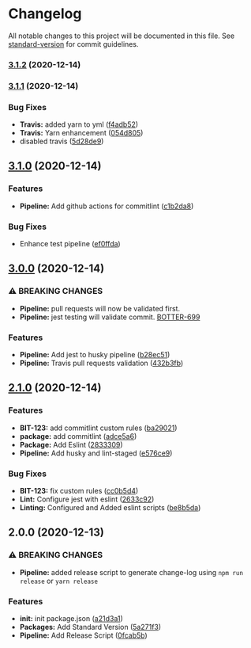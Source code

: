# Changelog

All notable changes to this project will be documented in this file. See [standard-version](https://github.com/conventional-changelog/standard-version) for commit guidelines.

### [3.1.2](https://github.com/mamr-moussa/commitlint-boilerplate/compare/v3.1.1...v3.1.2) (2020-12-14)

### [3.1.1](https://github.com/mamr-moussa/commitlint-boilerplate/compare/v3.1.0...v3.1.1) (2020-12-14)


### Bug Fixes

* **Travis:** added yarn to yml ([f4adb52](https://github.com/mamr-moussa/commitlint-boilerplate/commit/f4adb528c7d953128c3cb16909b90d34055cadd1))
* **Travis:** Yarn enhancement ([054d805](https://github.com/mamr-moussa/commitlint-boilerplate/commit/054d805b8dafe3b15816ae34b7f1971d368086e9))
* disabled travis ([5d28de9](https://github.com/mamr-moussa/commitlint-boilerplate/commit/5d28de913e469c3ab0a24fc669384e9ca6b14e63))

## [3.1.0](https://github.com/mamr-moussa/commitlint-boilerplate/compare/v3.0.0...v3.1.0) (2020-12-14)


### Features

* **Pipeline:** Add github actions for commitlint ([c1b2da8](https://github.com/mamr-moussa/commitlint-boilerplate/commit/c1b2da87ee0778ab71a140adcceb20264e202990))


### Bug Fixes

* Enhance test pipeline ([ef0ffda](https://github.com/mamr-moussa/commitlint-boilerplate/commit/ef0ffdae323266d2b41076fcc68561b694006b2e))

## [3.0.0](https://github.com/mamr-moussa/commitlint-boilerplate/compare/v2.1.0...v3.0.0) (2020-12-14)


### ⚠ BREAKING CHANGES

* **Pipeline:** pull requests will now be validated first.
* **Pipeline:** jest testing will validate commit.
[BOTTER-699](https://bluecrunch.atlassian.net/browse/BOTTER-669)

### Features

* **Pipeline:** Add jest to husky pipeline ([b28ec51](https://github.com/mamr-moussa/commitlint-boilerplate/commit/b28ec5147d6942688bdadfa0a7358bf46dd70797))
* **Pipeline:** Travis pull requests validation ([432b3fb](https://github.com/mamr-moussa/commitlint-boilerplate/commit/432b3fbf49dd06edd65cbd560738ca77a8c53baa))

## [2.1.0](https://github.com/mamr-moussa/commitlint-boilerplate/compare/v2.0.0...v2.1.0) (2020-12-14)


### Features

* **BIT-123:** add commitlint  custom rules ([ba29021](https://github.com/mamr-moussa/commitlint-boilerplate/commit/ba29021d6bf98580f96548385260d6ad3e1dfb12))
* **package:** add commitlint ([adce5a6](https://github.com/mamr-moussa/commitlint-boilerplate/commit/adce5a61cf5321cf4d4007a6a7edd92d9d490ead))
* **Package:** Add Eslint ([2833309](https://github.com/mamr-moussa/commitlint-boilerplate/commit/28333090feb614ffa1fee4f3285f27d3877af722))
* **Pipeline:** Add husky and lint-staged ([e576ce9](https://github.com/mamr-moussa/commitlint-boilerplate/commit/e576ce935218e4135de7019877b649a285d4349b))


### Bug Fixes

* **BIT-123:** fix custom rules ([cc0b5d4](https://github.com/mamr-moussa/commitlint-boilerplate/commit/cc0b5d4707851f1bdd22b9771d1eeaed35cae23f))
* **Lint:** Configure jest with eslint ([2633c92](https://github.com/mamr-moussa/commitlint-boilerplate/commit/2633c92e4ab7be74c92c5447d3c8734e4fe591ae))
* **Linting:** Configured and Added eslint scripts ([be8b5da](https://github.com/mamr-moussa/commitlint-boilerplate/commit/be8b5da5e3bce0202ef768e5915cf3071f5e7abf))

## 2.0.0 (2020-12-13)


### ⚠ BREAKING CHANGES

* **Pipeline:** added release script to generate change-log using `npm run release` or `yarn release`

### Features

* **init:** init package.json ([a21d3a1](https://github.com/mamr-moussa/commitlint-boilerplate/commit/a21d3a1262a94877bf17bf372f089c633fb690ba))
* **Packages:** Add Standard Version ([5a271f3](https://github.com/mamr-moussa/commitlint-boilerplate/commit/5a271f3ddffcf2c64675dc992924a4fadffc1a81))
* **Pipeline:** Add Release Script  ([0fcab5b](https://github.com/mamr-moussa/commitlint-boilerplate/commit/0fcab5bbdc19fdc9cf335a0fa206bd48ae917733))
